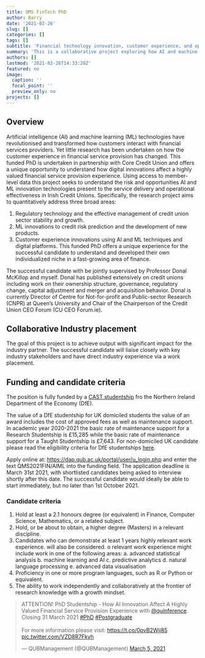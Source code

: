 ```yaml
---
title: QMS FinTech PhD
author: Barry
date: '2021-02-26'
slug: []
categories: []
tags: []
subtitle: 'Financial technology innovation, customer experience, and operational performance'
summary: 'This is a collaborative project exploring how AI and machine learning impacts the credit unions.  The project is fully-funded by a Northern Ireland DfE CAST studentship, worth approximately £28,000 per annum gross.'
authors: []
lastmod: '2021-02-26T14:33:28Z'
featured: no
image:
  caption: ''
  focal_point: ''
  preview_only: no
projects: []
---
```

## Overview
Artificial intelligence (AI) and machine learning (ML) technologies have revolutionised and transformed how customers interact with financial services providers. Yet little research has been undertaken on how the customer experience in financial service provision has changed. This funded PhD is undertaken in partnership with Core Credit Union and offers a unique opportunity to understand how digital innovations affect a highly valued financial service provision experience. Using access to member-level data this project seeks to understand the risk and opportunities AI and ML innovation technologies present to the service delivery and operational effectiveness in Irish Credit Unions. Specifically, the research project aims to quantitatively address three broad areas:
1.	Regulatory technology and the effective management of credit union sector stability and growth.
2.	ML innovations to credit risk prediction and the development of new products.
3.	Customer experience innovations using AI and ML techniques and digital platforms.
This funded PhD offers a unique experience for the successful candidate to understand and developed their own individualized niche in a fast-growing area of finance.

The successful candidate with be jointly supervised by Professor Donal McKillop and myself. Donal has published extensively on credit unions including work on their ownership structure, governance, regulatory change, capital adjustment and merger and acquisition behavior. Donal is currently Director of Centre for Not-for-profit and Public-sector Research (CNPR) at Queen’s University and Chair of the Chairperson of the Credit Union CEO Forum (CU CEO Forum.ie).

## Collaborative Industry placement
The goal of this project is to achieve output with significant impact for the industry partner. The successful candidate will liaise closely with key industry stakeholders and have direct industry experience via a work placement.


## Funding and candidate criteria
The position is fully funded by a [CAST studentship](https://www.nidirect.gov.uk/articles/co-operative-awards-science-and-technology) fro the Northern Ireland Department of the Economy (DfE).

The value of a DfE studentship for UK domiciled students the value of an award includes the cost of approved fees as well as maintenance support. In academic year 2020-2021 the basic rate of maintenance support for a Research Studentship is £15,285 while the basic rate of maintenance support for a Taught Studentship is  £7,643. For non-domiciled UK candidate please read the eligibility criteria for  DfE studentships [here](https://www.nidirect.gov.uk/articles/department-economy-studentships).

Apply online at: https://dap.qub.ac.uk/portal/user/u_login.php and enter the text QMS2021FIN/AIML into the funding field.  The application deadline is March 31st 2021, with shortlisted candidates being asked to interview shortly after this date.  The successful candidate would ideally be able to start immediately, but no later than 1st October 2021.

### Candidate criteria
1.	Hold at least a 2.1 honours degree (or equivalent) in Finance, Computer Science, Mathematics, or a related subject.
2.	Hold, or be about to obtain, a higher degree (Masters) in a relevant discipline.
3.	Candidates who can demonstrate at least 1 years highly relevant work experience. will also be considered.
o	relevant work experience might include work in one of the following areas:
a.	advanced statistical analysis
b.	machine learning and AI
c.	predictive analytics
d.	natural language processing
e.	advanced data visualisation
4.	Proficiency in one or more program languages, such as R or Python or equivalent.
5.	The ability to work independently and collaboratively at the frontier of research knowledge with a growth mindset.

<blockquote class="twitter-tweet"><p lang="en" dir="ltr">ATTENTION! PhD Studentship - How AI Innovation Affect A Highly Valued Financial Service Provision Experience with <a href="https://twitter.com/quinference?ref_src=twsrc%5Etfw">@quinference</a>. Closing 31 March 2021 <a href="https://twitter.com/hashtag/PhD?src=hash&amp;ref_src=twsrc%5Etfw">#PhD</a> <a href="https://twitter.com/hashtag/Postgraduate?src=hash&amp;ref_src=twsrc%5Etfw">#Postgraduate</a><br><br>For more information please visit: <a href="https://t.co/0pvB2Wji85">https://t.co/0pvB2Wji85</a> <a href="https://t.co/VZD8R7Fkyh">pic.twitter.com/VZD8R7Fkyh</a></p>&mdash; QUBManagement (@QUBManagement) <a href="https://twitter.com/QUBManagement/status/1367848645178097672?ref_src=twsrc%5Etfw">March 5, 2021</a></blockquote> <script async src="https://platform.twitter.com/widgets.js" charset="utf-8"></script>

